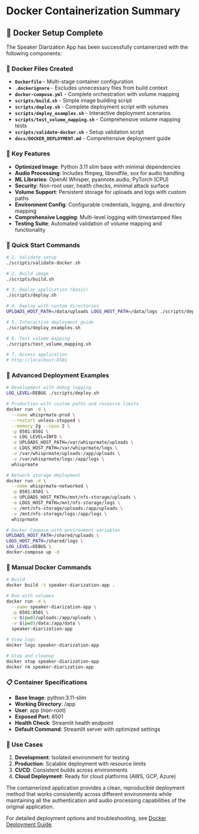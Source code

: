 # Docker Containerization Summary

## 🐳 Docker Setup Complete

The Speaker Diarization App has been successfully containerized with the following components:

### 📁 Docker Files Created

- **`Dockerfile`** - Multi-stage container configuration
- **`.dockerignore`** - Excludes unnecessary files from build context
- **`docker-compose.yml`** - Complete orchestration with volume mapping
- **`scripts/build.sh`** - Simple image building script
- **`scripts/deploy.sh`** - Complete deployment script with volumes
- **`scripts/deploy_examples.sh`** - Interactive deployment scenarios
- **`scripts/test_volume_mapping.sh`** - Comprehensive volume mapping tests
- **`scripts/validate-docker.sh`** - Setup validation script
- **`docs/DOCKER_DEPLOYMENT.md`** - Comprehensive deployment guide

### 🎯 Key Features

- **Optimized Image**: Python 3.11 slim base with minimal dependencies
- **Audio Processing**: Includes ffmpeg, libsndfile, sox for audio handling
- **ML Libraries**: OpenAI Whisper, pyannote.audio, PyTorch (CPU)
- **Security**: Non-root user, health checks, minimal attack surface
- **Volume Support**: Persistent storage for uploads and logs with custom paths
- **Environment Config**: Configurable credentials, logging, and directory mapping
- **Comprehensive Logging**: Multi-level logging with timestamped files
- **Testing Suite**: Automated validation of volume mapping and functionality

### 🚀 Quick Start Commands

```bash
# 1. Validate setup
./scripts/validate-docker.sh

# 2. Build image
./scripts/build.sh

# 3. Deploy application (basic)
./scripts/deploy.sh

# 4. Deploy with custom directories
UPLOADS_HOST_PATH=/data/uploads LOGS_HOST_PATH=/data/logs ./scripts/deploy.sh

# 5. Interactive deployment guide
./scripts/deploy_examples.sh

# 6. Test volume mapping
./scripts/test_volume_mapping.sh

# 7. Access application
# http://localhost:8501
```

### 🔧 Advanced Deployment Examples

```bash
# Development with debug logging
LOG_LEVEL=DEBUG ./scripts/deploy.sh

# Production with custom paths and resource limits
docker run -d \
  --name whisprmate-prod \
  --restart unless-stopped \
  --memory 2g --cpus 2 \
  -p 8501:8501 \
  -e LOG_LEVEL=INFO \
  -e UPLOADS_HOST_PATH=/var/whisprmate/uploads \
  -e LOGS_HOST_PATH=/var/whisprmate/logs \
  -v /var/whisprmate/uploads:/app/uploads \
  -v /var/whisprmate/logs:/app/logs \
  whisprmate

# Network storage deployment
docker run -d \
  --name whisprmate-networked \
  -p 8501:8501 \
  -e UPLOADS_HOST_PATH=/mnt/nfs-storage/uploads \
  -e LOGS_HOST_PATH=/mnt/nfs-storage/logs \
  -v /mnt/nfs-storage/uploads:/app/uploads \
  -v /mnt/nfs-storage/logs:/app/logs \
  whisprmate

# Docker Compose with environment variables
UPLOADS_HOST_PATH=/shared/uploads \
LOGS_HOST_PATH=/shared/logs \
LOG_LEVEL=DEBUG \
docker-compose up -d
```

### 🔧 Manual Docker Commands

```bash
# Build
docker build -t speaker-diarization-app .

# Run with volumes
docker run -d \
  --name speaker-diarization-app \
  -p 8501:8501 \
  -v $(pwd)/uploads:/app/uploads \
  -v $(pwd)/data:/app/data \
  speaker-diarization-app

# View logs
docker logs speaker-diarization-app

# Stop and cleanup
docker stop speaker-diarization-app
docker rm speaker-diarization-app
```

### 📋 Container Specifications

- **Base Image**: python:3.11-slim
- **Working Directory**: /app
- **User**: app (non-root)
- **Exposed Port**: 8501
- **Health Check**: Streamlit health endpoint
- **Default Command**: Streamlit server with optimized settings

### 🎯 Use Cases

1. **Development**: Isolated environment for testing
2. **Production**: Scalable deployment with resource limits
3. **CI/CD**: Consistent builds across environments
4. **Cloud Deployment**: Ready for cloud platforms (AWS, GCP, Azure)

The containerized application provides a clean, reproducible deployment method that works consistently across different environments while maintaining all the authentication and audio processing capabilities of the original application.

For detailed deployment options and troubleshooting, see [Docker Deployment Guide](../docs/DOCKER_DEPLOYMENT.md).
